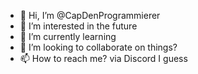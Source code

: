 - 👋 Hi, I’m @CapDenProgrammierer
- 👀 I’m interested in the future
- 🌱 I’m currently learning
- 💞️ I’m looking to collaborate on things?
- 📫 How to reach me? via Discord I guess

<!---
CapDenProgrammierer/CapDenProgrammierer is a ✨ special ✨ repository because its `README.md` (this file) appears on your GitHub profile.
You can click the Preview link to take a look at your changes.
--->
